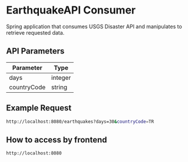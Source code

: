 # EarthquakeAPI Consumer
Spring application that consumes USGS Disaster API and manipulates to retrieve requested data.

## API Parameters

|Parameter| Type  |
|---------|-------|
|  days   |integer|
|  countryCode  |string|

## Example Request

```bash
http://localhost:8080/earthquakes?days=30&countryCode=TR
```

## How to access by frontend

```bash
http://localhost:8080
```



